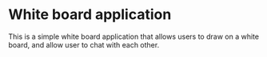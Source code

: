 # White board application

This is a simple white board application that allows users to draw on a white board, and allow user to chat with each other.